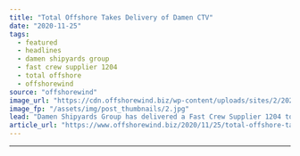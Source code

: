 ```yaml
---
title: "Total Offshore Takes Delivery of Damen CTV"
date: "2020-11-25"
tags: 
  - featured
  - headlines
  - damen shipyards group
  - fast crew supplier 1204
  - total offshore
  - offshorewind
source: "offshorewind"
image_url: "https://cdn.offshorewind.biz/wp-content/uploads/sites/2/2020/11/24134521/Total-Offshore-Takes-Delivery-of-Damen-CTV.jpg"
image_fp: "/assets/img/post_thumbnails/2.jpg"
lead: "Damen Shipyards Group has delivered a Fast Crew Supplier 1204 to Total Offshore B.V."
article_url: "https://www.offshorewind.biz/2020/11/25/total-offshore-takes-delivery-of-damen-ctv/"
---
```


---
